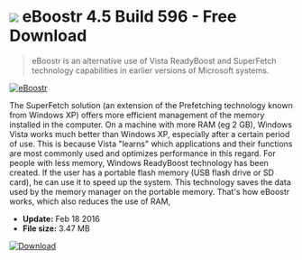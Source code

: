 # ![](https://cdn.softexe.net/static/icon/win.gif) eBoostr 4.5 Build 596 - Free Download

> eBoostr is an alternative use of Vista ReadyBoost and SuperFetch technology capabilities in earlier versions of Microsoft systems.

[![eBoostr](https://gallery.dpcdn.pl/imgc/Tools/1772/g_-_420x350_1.5_-_x20110120135118_00.png)](https://softexe.net/win/system/system-tools/eboostr:ppghh.html)

The SuperFetch solution (an extension of the Prefetching technology known from Windows XP) offers more efficient management of the memory installed in the computer. On a machine with more RAM (eg 2 GB), Windows Vista works much better than Windows XP, especially after a certain period of use. This is because Vista "learns" which applications and their functions are most commonly used and optimizes performance in this regard. For people with less memory, Windows ReadyBoost technology has been created. If the user has a portable flash memory (USB flash drive or SD card), he can use it to speed up the system. This technology saves the data used by the memory manager on the portable memory. That's how eBoostr works, which also reduces the use of RAM,


- **Update:** Feb 18 2016
- **File size:** 3.47 MB

[![Download](https://cdn.softexe.net/static/img/download.png)](https://softexe.net/win/system/system-tools/eboostr:ppghh.html)

